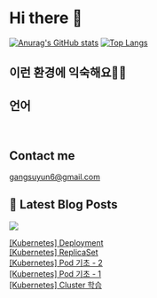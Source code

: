 # Hi there 👋

[![Anurag's GitHub stats](https://github-readme-stats.vercel.app/api?username=rkdden)](https://github.com/anuraghazra/github-readme-stats)
[![Top Langs](https://github-readme-stats.vercel.app/api/top-langs/?username=rkdden&layout=compact&hide=r,jupyter%20notebook,c%23&exclude_repo=roharui.github.io)](https://github.com/anuraghazra/github-readme-stats)

## 이런 환경에 익숙해요✍🏼

## 언어

<p>
  <img alt="" src= "https://img.shields.io/badge/JavaScript-F7DF1E?style=flat-square&logo=JavaScript&logoColor=white"/> 
  <img alt="" src= "https://img.shields.io/badge/TypeScript-black?logo=typescript&logoColor=blue"/>
</p>

## Contact me

gangsuyun6@gmail.com

## 📕 Latest Blog Posts
<p>
    <a href="https://systorage.tistory.com/"><img src="https://img.shields.io/badge/Blog-FF5722?style=flat-square&logo=Blogger&logoColor=white"/></a><br>
</p>

<a href=https://systorage.tistory.com/entry/Kubernetes-Deployment>[Kubernetes] Deployment</a></br><a href=https://systorage.tistory.com/entry/Kubernetes-ReplicaSet>[Kubernetes] ReplicaSet</a></br><a href=https://systorage.tistory.com/entry/Kubernetes-Pod-%EA%B8%B0%EC%B4%88-2>[Kubernetes] Pod 기초 - 2</a></br><a href=https://systorage.tistory.com/entry/Kubernetes-Pod-%EA%B8%B0%EC%B4%88-1>[Kubernetes] Pod 기초 - 1</a></br><a href=https://systorage.tistory.com/entry/Kubernetes-Cluster-%ED%95%99%EC%8A%B5>[Kubernetes] Cluster 학습</a></br>